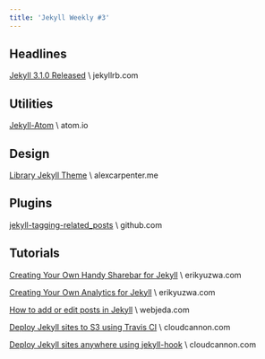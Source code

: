 ```yaml
---
title: 'Jekyll Weekly #3'
---
```


## Headlines
[Jekyll 3.1.0 Released](//jekyllrb.com/news/2016/01/24/jekyll-3-1-0-released/) \\
jekyllrb.com

## Utilities
[Jekyll-Atom](//atom.io/packages/jekyll/) \\
atom.io

## Design
[Library Jekyll Theme](//alexcarpenter.me/library-jekyll-theme/) \\
alexcarpenter.me

## Plugins
[jekyll-tagging-related_posts](//github.com/toshimaru/jekyll-tagging-related_posts/) \\
github.com

## Tutorials
[Creating Your Own Handy Sharebar for Jekyll](//www.erikyuzwa.com/2016/01/21/creating-your-own-handy-sharebar-for-jekyll.html) \\
erikyuzwa.com

[Creating Your Own Analytics for Jekyll](//www.erikyuzwa.com/2016/01/23/creating-your-own-analytics-for-jekyll.html) \\
erikyuzwa.com

[How to add or edit posts in Jekyll](//blog.webjeda.com/an-easy-way-to-edit-posts-in-jekyll/) \\
webjeda.com

[Deploy Jekyll sites to S3 using Travis CI](//cloudcannon.com/tutorial/2016/01/21/deploy-jekyll-sites-to-s3-using-travis-ci/) \\
cloudcannon.com

[Deploy Jekyll sites anywhere using jekyll-hook](//cloudcannon.com/tutorial/2016/01/26/deploy-jekyll-sites-anywhere-with-jekyll-hook/) \\
cloudcannon.com